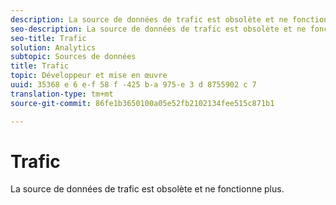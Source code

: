 ```yaml
---
description: La source de données de trafic est obsolète et ne fonctionne plus.
seo-description: La source de données de trafic est obsolète et ne fonctionne plus.
seo-title: Trafic
solution: Analytics
subtopic: Sources de données
title: Trafic
topic: Développeur et mise en œuvre
uuid: 35368 e 6 e-f 58 f -425 b-a 975-e 3 d 8755902 c 7
translation-type: tm+mt
source-git-commit: 86fe1b3650100a05e52fb2102134fee515c871b1

---
```



# Trafic

La source de données de trafic est obsolète et ne fonctionne plus.
